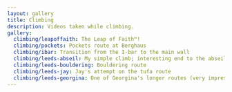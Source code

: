 ```yaml
---
layout: gallery
title: Climbing
description: Videos taken while climbing.
gallery:
  climbing/leapoffaith: The Leap of Faith™!
  climbing/pockets: Pockets route at Berghaus
  climbing/ibar: Transition from the I-bar to the main wall
  climbing/leeds-abseil: My simple climb; interesting end to the abseil down...
  climbing/leeds-bouldering: Bouldering route
  climbing/leeds-jay: Jay's attempt on the tufa route
  climbing/leeds-georgina: One of Georgina's longer routes (very impressive!)
---
```

